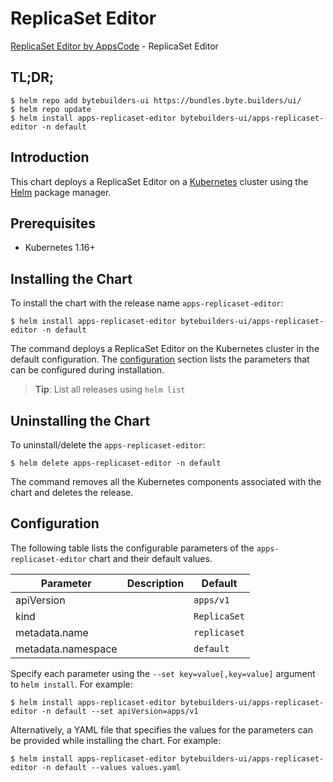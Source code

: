 # ReplicaSet Editor

[ReplicaSet Editor by AppsCode](https://byte.builders) - ReplicaSet Editor

## TL;DR;

```console
$ helm repo add bytebuilders-ui https://bundles.byte.builders/ui/
$ helm repo update
$ helm install apps-replicaset-editor bytebuilders-ui/apps-replicaset-editor -n default
```

## Introduction

This chart deploys a ReplicaSet Editor on a [Kubernetes](http://kubernetes.io) cluster using the [Helm](https://helm.sh) package manager.

## Prerequisites

- Kubernetes 1.16+

## Installing the Chart

To install the chart with the release name `apps-replicaset-editor`:

```console
$ helm install apps-replicaset-editor bytebuilders-ui/apps-replicaset-editor -n default
```

The command deploys a ReplicaSet Editor on the Kubernetes cluster in the default configuration. The [configuration](#configuration) section lists the parameters that can be configured during installation.

> **Tip**: List all releases using `helm list`

## Uninstalling the Chart

To uninstall/delete the `apps-replicaset-editor`:

```console
$ helm delete apps-replicaset-editor -n default
```

The command removes all the Kubernetes components associated with the chart and deletes the release.

## Configuration

The following table lists the configurable parameters of the `apps-replicaset-editor` chart and their default values.

|     Parameter      | Description |   Default    |
|--------------------|-------------|--------------|
| apiVersion         |             | `apps/v1`    |
| kind               |             | `ReplicaSet` |
| metadata.name      |             | `replicaset` |
| metadata.namespace |             | `default`    |


Specify each parameter using the `--set key=value[,key=value]` argument to `helm install`. For example:

```console
$ helm install apps-replicaset-editor bytebuilders-ui/apps-replicaset-editor -n default --set apiVersion=apps/v1
```

Alternatively, a YAML file that specifies the values for the parameters can be provided while
installing the chart. For example:

```console
$ helm install apps-replicaset-editor bytebuilders-ui/apps-replicaset-editor -n default --values values.yaml
```
